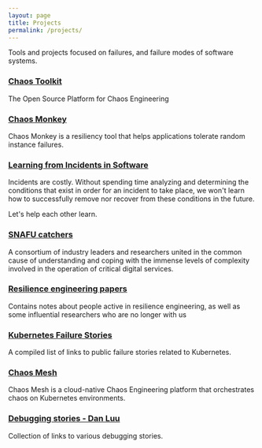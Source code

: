 ```yaml
---
layout: page
title: Projects
permalink: /projects/
---
```


Tools and projects focused on failures, and failure modes of software systems.

### [Chaos Toolkit](https://github.com/chaostoolkit)
The Open Source Platform for Chaos Engineering

### [Chaos Monkey](https://github.com/Netflix/chaosmonkey)
Chaos Monkey is a resiliency tool that helps applications tolerate random instance failures.

### [Learning from Incidents in Software](https://www.learningfromincidents.io/)
Incidents are costly. Without spending time analyzing and determining the conditions
that exist in order for an incident to take place, we won't learn how to successfully
remove nor recover from these conditions in the future.

Let's help each other learn.

### [SNAFU catchers ](https://www.snafucatchers.com/)
A consortium of industry leaders and researchers united in the common cause of
understanding and coping with the immense levels of complexity involved in the
operation of critical digital services.

### [Resilience engineering papers](https://github.com/lorin/resilience-engineering)
Contains notes about people active in resilience engineering, as well as
some influential researchers who are no longer with us


### [Kubernetes Failure Stories](https://github.com/hjacobs/kubernetes-failure-stories)
A compiled list of links to public failure stories related to Kubernetes.

### [Chaos Mesh](https://github.com/chaos-mesh/chaos-mesh)
Chaos Mesh is a cloud-native Chaos Engineering platform that orchestrates chaos
on Kubernetes environments.

### [Debugging stories - Dan Luu](https://github.com/danluu/debugging-stories)
Collection of links to various debugging stories.
